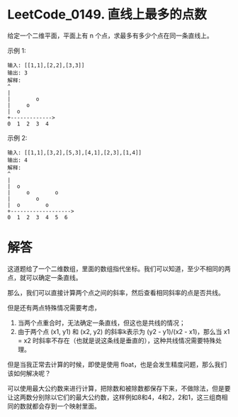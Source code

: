 # LeetCode_0149. 直线上最多的点数

给定一个二维平面，平面上有 n 个点，求最多有多少个点在同一条直线上。

示例 1:
```
输入: [[1,1],[2,2],[3,3]]
输出: 3
解释:
^
|
|        o
|     o
|  o  
+------------->
0  1  2  3  4
```
示例 2:
```
输入: [[1,1],[3,2],[5,3],[4,1],[2,3],[1,4]]
输出: 4
解释:
^
|
|  o
|     o        o
|        o
|  o        o
+------------------->
0  1  2  3  4  5  6
```

# 解答

这道题给了一个二维数组，里面的数组指代坐标。我们可以知道，至少不相同的两点，就可以确定一条直线。

那么，我们可以直接计算两个点之间的斜率，然后查看相同斜率的点是否共线。

但是还有两点特殊情况需要考虑，
1. 当两个点重合时，无法确定一条直线，但这也是共线的情况；
2. 由于两个点 (x1, y1) 和 (x2, y2) 的斜率k表示为 (y2 - y1)/(x2 - x1)，那么当 x1 = x2 时斜率不存在（也就是说这条线是垂直的），这种共线情况需要特殊处理。

但是当我正常去计算的时候，即使是使用 float，也是会发生精度问题，那么我们该如何解决呢？

可以使用最大公约数来进行计算，把除数和被除数都保存下来，不做除法，但是要让这两数分别除以它们的最大公约数，这样例如8和4，4和2，2和1，这三组商相同的数就都会存到一个映射里面。

